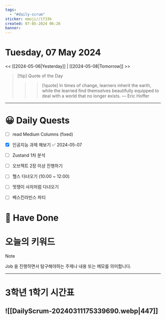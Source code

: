 ```yaml
---
tags:
  - "#daily-scrum"
sticker: emoji//1f33b
created: 07-05-2024 06:26
banner:
---
```

# Tuesday, 07 May 2024
<< [[2024-05-06|Yesterday]] | [[2024-05-08|Tomorrow]] >>

> [!tip] Quote of the Day  
> > > [!quote] In times of change, learners inherit the earth, while the learned find themselves beautifully equipped to deal with a world that no longer exists.
> — Eric Hoffer

---

#  😀 Daily Quests
- [ ] read Medium Columns (fixed)
- [x] 인공지능 과제 해보기 ✅ 2024-05-07
- [ ] Zustand 1차 분석
- [ ] 오브젝트 2장 이상 진행하기
- [ ] 헬스 다녀오기 (10:00 ~ 12:00)
- [ ] 멋쟁이 사자처럼 다녀오기
- [ ] 베스킨라빈스 파티


# 🙂 Have Done



# 오늘의 키워드

> [!NOTE]
> Job 을 진행하면서 탐구해야하는 주제나 내용 또는 메모를 의미합니다.


---

# 3학년 1학기 시간표

![[DailyScrum-20240311175339690.webp|447]]
---

